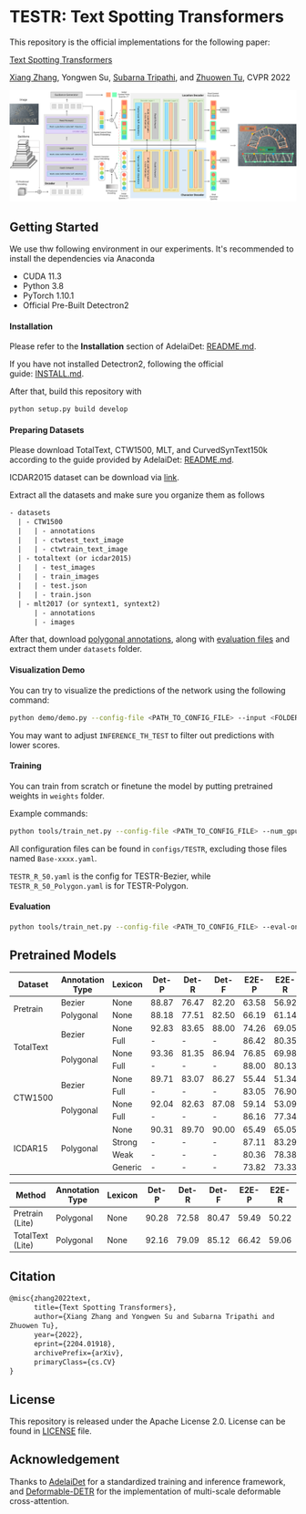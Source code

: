 # TESTR: Text Spotting Transformers

This repository is the official implementations for the following paper:

[Text Spotting Transformers](https://arxiv.org/abs/2204.01918)

[Xiang Zhang](https://xzhang.dev), Yongwen Su, [Subarna Tripathi](https://subarnatripathi.github.io), and [Zhuowen Tu](https://pages.ucsd.edu/~ztu/), CVPR 2022

<img src="figures/arch.svg" />

## Getting Started
We use thw following environment in our experiments. It's recommended to install the dependencies via Anaconda

+ CUDA 11.3
+ Python 3.8
+ PyTorch 1.10.1
+ Official Pre-Built Detectron2

#### Installation

Please refer to the **Installation** section of AdelaiDet: [README.md](https://github.com/aim-uofa/AdelaiDet/blob/master/README.md). 

If you have not installed Detectron2, following the official guide: [INSTALL.md](https://github.com/facebookresearch/detectron2/blob/main/INSTALL.md). 

After that, build this repository with

```bash
python setup.py build develop
```

#### Preparing Datasets

Please download TotalText, CTW1500, MLT, and CurvedSynText150k according to the guide provided by AdelaiDet: [README.md](https://github.com/aim-uofa/AdelaiDet/blob/master/datasets/README.md).

ICDAR2015 dataset can be download via [link](https://ucsdcloud-my.sharepoint.com/:u:/g/personal/xiz102_ucsd_edu/EWgEM5BSRjBEua4B_qLrGR0BaombUL8K3d23ldXOb7wUNA?e=7VzH34).

Extract all the datasets and make sure you organize them as follows

```
- datasets
  | - CTW1500
  |   | - annotations
  |   | - ctwtest_text_image
  |   | - ctwtrain_text_image
  | - totaltext (or icdar2015)
  |   | - test_images
  |   | - train_images
  |   | - test.json
  |   | - train.json
  | - mlt2017 (or syntext1, syntext2)
      | - annotations
      | - images
```

After that, download [polygonal annotations](https://ucsdcloud-my.sharepoint.com/:u:/g/personal/xiz102_ucsd_edu/ES4aqkvamlJAgiPNFJuYkX4BLo-5cDx9TD_6pnMJnVhXpw?e=tu9D8t), along with [evaluation files](https://ucsdcloud-my.sharepoint.com/:u:/g/personal/xiz102_ucsd_edu/Ea5oF7VFoe5NngUoPmLTerQBMdiVUhHcx2pPu3Q5p3hZvg?e=2NJNWh) and extract them under `datasets` folder.

#### Visualization Demo

You can try to visualize the predictions of the network using the following command:

```bash
python demo/demo.py --config-file <PATH_TO_CONFIG_FILE> --input <FOLDER_TO_INTPUT_IMAGES> --output <OUTPUT_FOLDER> --opts MODEL.WEIGHTS <PATH_TO_MODEL_FILE> MODEL.TRANSFORMER.INFERENCE_TH_TEST 0.3
```

You may want to adjust `INFERENCE_TH_TEST` to filter out predictions with lower scores.

#### Training

You can train from scratch or finetune the model by putting pretrained weights in `weights` folder.

Example commands:

```bash
python tools/train_net.py --config-file <PATH_TO_CONFIG_FILE> --num_gpus 8
```

All configuration files can be found in `configs/TESTR`, excluding those files named `Base-xxxx.yaml`.

`TESTR_R_50.yaml` is the config for TESTR-Bezier, while `TESTR_R_50_Polygon.yaml` is for TESTR-Polygon.

#### Evaluation

```bash
python tools/train_net.py --config-file <PATH_TO_CONFIG_FILE> --eval-only MODEL.WEIGHTS <PATH_TO_MODEL_FILE>
```

## Pretrained Models

<table>
<thead>
  <tr>
    <th>Dataset</th>
    <th>Annotation Type</th>
    <th>Lexicon</th>
    <th>Det-P</th>
    <th>Det-R</th>
    <th>Det-F</th>
    <th>E2E-P</th>
    <th>E2E-R</th>
    <th>E2E-F</th>
    <th>Link</th>
  </tr>
</thead>
<tbody>
  <tr>
    <td rowspan="2"><span style="font-weight:400;font-style:normal;text-decoration:none">Pretrain</span></td>
    <td>Bezier</td>
    <td>None</td>
    <td>88.87</td>
    <td>76.47</td>
    <td>82.20</td>
    <td>63.58</td>
    <td>56.92</td>
    <td>60.06</td>
    <td><a href="https://ucsdcloud-my.sharepoint.com/:u:/g/personal/xiz102_ucsd_edu/EU5VLFSLcfJFm_gFYDf4HX4BloAAlq1nshsJaPoZSJDxWw?e=WwzQFv" target="_blank" rel="noopener noreferrer">OneDrive</a></td>
  </tr>
  <tr>
    <td>Polygonal</td>
    <td>None</td>
    <td>88.18</td>
    <td>77.51</td>
    <td>82.50</td>
    <td>66.19</td>
    <td>61.14</td>
    <td>63.57</td>
    <td><a href="https://ucsdcloud-my.sharepoint.com/:u:/g/personal/xiz102_ucsd_edu/EW4ewmHyPaJFqPbf_iEoQGEBfVVtlPtoK5XjgVCuXxQWpA?e=M4RSkq" target="_blank" rel="noopener noreferrer">OneDrive</a></td>
  </tr>
  <tr>
    <td rowspan="4"><span style="font-weight:400;font-style:normal;text-decoration:none">TotalText</span></td>
    <td rowspan="2">Bezier</td>
    <td>None</td>
    <td>92.83</td>
    <td>83.65</td>
    <td>88.00</td>
    <td>74.26</td>
    <td>69.05</td>
    <td>71.56</td>
    <td rowspan="2"><a href="https://ucsdcloud-my.sharepoint.com/:u:/g/personal/xiz102_ucsd_edu/EVAgHo_OdOFPqkIFcVh7w3EByIgZD3PS3wCYXxW7Qizn7A?e=lgl6Q2" target="_blank" rel="noopener noreferrer">OneDrive</a></td>
  </tr>
  <tr>
    <td>Full</td>
    <td>-</td>
    <td>-</td>
    <td>-</td>
    <td>86.42</td>
    <td>80.35</td>
    <td>83.28</td>
  </tr>
  <tr>
    <td rowspan="2">Polygonal</td>
    <td>None</td>
    <td>93.36</td>
    <td>81.35</td>
    <td>86.94</td>
    <td>76.85</td>
    <td>69.98</td>
    <td>73.25</td>
    <td rowspan="2"><a href="https://ucsdcloud-my.sharepoint.com/:u:/g/personal/xiz102_ucsd_edu/ESwSFxppsplEiEaUphJB0TABkIKoRvIljkVIazPUNEXI7g?e=Q8zJ0Q" target="_blank" rel="noopener noreferrer">OneDrive</a></td>
  </tr>
  <tr>
    <td>Full</td>
    <td>-</td>
    <td>-</td>
    <td>-</td>
    <td>88.00</td>
    <td>80.13</td>
    <td>83.88</td>
  </tr>
  <tr>
    <td rowspan="4"><span style="font-weight:400;font-style:normal;text-decoration:none">CTW1500</span></td>
    <td rowspan="2">Bezier</td>
    <td>None</td>
    <td>89.71</td>
    <td>83.07</td>
    <td>86.27</td>
    <td>55.44</td>
    <td>51.34</td>
    <td>53.31</td>
    <td rowspan="2"><a href="https://ucsdcloud-my.sharepoint.com/:u:/g/personal/xiz102_ucsd_edu/EU17mK38HT1DvsfeylJiYloBpZyhehG2rfw_IZiPrfgPYw?e=oa3gtR" target="_blank" rel="noopener noreferrer">OneDrive</a></td>
  </tr>
  <tr>
    <td>Full</td>
    <td>-</td>
    <td>-</td>
    <td>-</td>
    <td>83.05</td>
    <td>76.90</td>
    <td>79.85</td>
  </tr>
  <tr>
    <td rowspan="2">Polygonal</td>
    <td>None</td>
    <td>92.04</td>
    <td>82.63</td>
    <td>87.08</td>
    <td>59.14</td>
    <td>53.09</td>
    <td>55.95</td>
    <td rowspan="2"><a href="https://ucsdcloud-my.sharepoint.com/:u:/g/personal/xiz102_ucsd_edu/ETkgFej-l39Gr7GYqwZt6LQBH9r2snHlidb3pTEGjiWZPw?e=9I5plv" target="_blank" rel="noopener noreferrer">OneDrive</a></td>
  </tr>
  <tr>
    <td>Full</td>
    <td>-</td>
    <td>-</td>
    <td>-</td>
    <td>86.16</td>
    <td>77.34</td>
    <td>81.51</td>
  </tr>
  <tr>
    <td rowspan="4"><span style="font-weight:400;font-style:normal;text-decoration:none">ICDAR15</span></td>
    <td rowspan="4">Polygonal</td>
    <td>None</td>
    <td>90.31</td>
    <td>89.70</td>
    <td>90.00</td>
    <td>65.49</td>
    <td>65.05</td>
    <td>65.27</td>
    <td rowspan="4"><a href="https://ucsdcloud-my.sharepoint.com/:u:/g/personal/xiz102_ucsd_edu/ETwRegsVcwtNgnbjm-79XqQBkQgjsRwIUedJysUz8Fm6wA?e=yKR2mN" target="_blank" rel="noopener noreferrer">OneDrive</a></td>
  </tr>
  <tr>
    <td>Strong</td>
    <td>-</td>
    <td>-</td>
    <td>-</td>
    <td>87.11</td>
    <td>83.29</td>
    <td>85.16</td>
  </tr>
  <tr>
    <td>Weak</td>
    <td>-</td>
    <td>-</td>
    <td>-</td>
    <td>80.36</td>
    <td>78.38</td>
    <td>79.36</td>
  </tr>
  <tr>
    <td>Generic</td>
    <td>-</td>
    <td>-</td>
    <td>-</td>
    <td>73.82</td>
    <td>73.33</td>
    <td>73.57</td>
  </tr>
</tbody>
</table>

| Method           | Annotation Type | Lexicon | Det-P  | Det-R  | Det-F  | E2E-P  | E2E-R  | E2E-F  | Link                                                         |
| ---------------- | --------------- | ------- | ------ | ------ | ------ | ------ | ------ | ------ | ------------------------------------------------------------ |
| Pretrain (Lite)  | Polygonal       | None    | 90.28 | 72.58 | 80.47 | 59.49 | 50.22 | 54.46 | [OneDrive](https://ucsdcloud-my.sharepoint.com/:u:/g/personal/xiz102_ucsd_edu/EcG-WKHN7dlNnzUJ5g301goBNknB-_IyADfVoW9q8efIIA?e=8dHW3K) |
| TotalText (Lite) | Polygonal       | None    | 92.16 | 79.09 | 85.12 | 66.42 | 59.06 | 62.52 | [OneDrive](https://ucsdcloud-my.sharepoint.com/:u:/g/personal/xiz102_ucsd_edu/ETL5VCes0eJBuktGqHqGu_wBltwbngIhqmqePIWfaWgGxw?e=hDkana) |

## Citation
```
@misc{zhang2022text,
      title={Text Spotting Transformers}, 
      author={Xiang Zhang and Yongwen Su and Subarna Tripathi and Zhuowen Tu},
      year={2022},
      eprint={2204.01918},
      archivePrefix={arXiv},
      primaryClass={cs.CV}
}
```

## License
This repository is released under the Apache License 2.0. License can be found in [LICENSE](LICENSE) file.


## Acknowledgement

Thanks to [AdelaiDet](https://github.com/aim-uofa/AdelaiDet) for a standardized training and inference framework, and [Deformable-DETR](https://github.com/fundamentalvision/Deformable-DETR) for the implementation of multi-scale deformable cross-attention.
